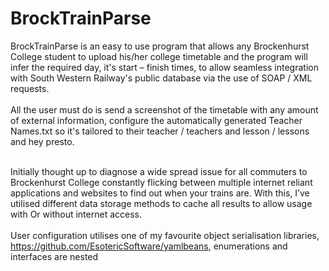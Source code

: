 # BrockTrainParse

BrockTrainParse is an easy to use program that allows any Brockenhurst College student to upload his/her college timetable and the program will infer the required day, it's start – finish times, to allow seamless integration with South Western Railway's public database via the use of SOAP / XML requests.<br><br>All the user must do is send a screenshot of the timetable with any amount of external information, configure the automatically generated Teacher Names.txt so it's tailored to their teacher / teachers and lesson / lessons and hey presto.<br><br>

Initially thought up to diagnose a wide spread issue for all commuters to Brockenhurst College constantly flicking between multiple internet reliant applications and websites to find out when your trains are. With this, I’ve utilised different data storage methods to cache all results to allow usage with Or without internet access.<br><br>User configuration utilises one of my favourite object serialisation libraries, https://github.com/EsotericSoftware/yamlbeans, enumerations and interfaces are nested

